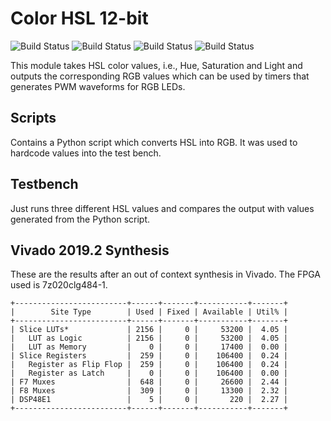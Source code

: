 # Color HSL 12-bit

![Build Status](https://img.shields.io/badge/build-passing-green)
![Build Status](https://img.shields.io/badge/test-failing-red)
![Build Status](https://img.shields.io/badge/synthesis-passing-green)
![Build Status](https://img.shields.io/badge/fpga-N/A-lightgrey)

This module takes HSL color values, i.e., Hue, Saturation and Light and outputs
the corresponding RGB values which can be used by timers that generates 
PWM waveforms for RGB LEDs.

## Scripts
Contains a Python script which converts HSL into RGB.
It was used to hardcode values into the test bench.

## Testbench
Just runs three different HSL values and compares the output with
values generated from the Python script.

## Vivado 2019.2 Synthesis
These are the results after an out of context synthesis in Vivado.
The FPGA used is 7z020clg484-1.

```
+-------------------------+------+-------+-----------+-------+
|        Site Type        | Used | Fixed | Available | Util% |
+-------------------------+------+-------+-----------+-------+
| Slice LUTs*             | 2156 |     0 |     53200 |  4.05 |
|   LUT as Logic          | 2156 |     0 |     53200 |  4.05 |
|   LUT as Memory         |    0 |     0 |     17400 |  0.00 |
| Slice Registers         |  259 |     0 |    106400 |  0.24 |
|   Register as Flip Flop |  259 |     0 |    106400 |  0.24 |
|   Register as Latch     |    0 |     0 |    106400 |  0.00 |
| F7 Muxes                |  648 |     0 |     26600 |  2.44 |
| F8 Muxes                |  309 |     0 |     13300 |  2.32 |
| DSP48E1                 |    5 |     0 |       220 |  2.27 |
+-------------------------+------+-------+-----------+-------+
```
